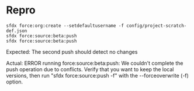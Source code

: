 # Repro

```
sfdx force:org:create --setdefaultusername -f config/project-scratch-def.json
sfdx force:source:beta:push
sfdx force:source:beta:push
```

Expected:
The second push should detect no changes

Actual: ERROR running force:source:beta:push:  We couldn't complete the push operation due to conflicts. Verify that you want to keep the local versions, then run "sfdx force:source:push -f" with the --forceoverwrite (-f) option.

